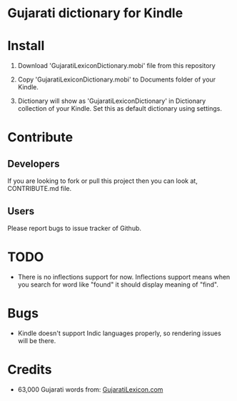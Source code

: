 Gujarati dictionary for Kindle
==============================

Install
=======
1. Download 'GujaratiLexiconDictionary.mobi' file from this repository

2. Copy 'GujaratiLexiconDictionary.mobi' to Documents folder of your Kindle.

3. Dictionary will show as 'GujaratiLexiconDictionary' in Dictionary
collection of your Kindle. Set this as default dictionary using settings.

Contribute
==========

Developers
----------
If you are looking to fork or pull this project then you can look at,
CONTRIBUTE.md file.

Users
-----
Please report bugs to issue tracker of Github.

TODO
====
* There is no inflections support for now. Inflections support means when you
search for word like "found" it should display meaning of "find".

Bugs
====
* Kindle doesn't support Indic languages properly, so rendering issues will be
there.

Credits
=======
* 63,000 Gujarati words from: [GujaratiLexicon.com](http://www.gujaratilexicon.com)
